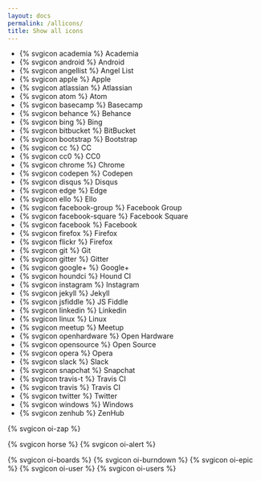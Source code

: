 ```yaml
---
layout: docs
permalink: /allicons/
title: Show all icons
---
```


- {% svgicon academia %} Academia
- {% svgicon android %} Android
- {% svgicon angellist %} Angel List
- {% svgicon apple %} Apple
- {% svgicon atlassian %} Atlassian
- {% svgicon atom %} Atom
- {% svgicon basecamp %} Basecamp
- {% svgicon behance %} Behance
- {% svgicon bing %} Bing
- {% svgicon bitbucket %} BitBucket
- {% svgicon bootstrap %} Bootstrap
- {% svgicon cc %} CC
- {% svgicon cc0 %} CC0
- {% svgicon chrome %} Chrome
- {% svgicon codepen %} Codepen
- {% svgicon disqus %} Disqus
- {% svgicon edge %} Edge
- {% svgicon ello %} Ello
- {% svgicon facebook-group %} Facebook Group
- {% svgicon facebook-square %} Facebook Square
- {% svgicon facebook %} Facebook
- {% svgicon firefox %} Firefox
- {% svgicon flickr %} Firefox
- {% svgicon git %} Git
- {% svgicon gitter %} Gitter
- {% svgicon google+ %} Google+
- {% svgicon houndci %} Hound CI
- {% svgicon instagram %} Instagram
- {% svgicon jekyll %} Jekyll
- {% svgicon jsfiddle %} JS Fiddle
- {% svgicon linkedin %} Linkedin
- {% svgicon linux %} Linux
- {% svgicon meetup %} Meetup
- {% svgicon openhardware %} Open Hardware
- {% svgicon opensource %} Open Source
- {% svgicon opera %} Opera
- {% svgicon slack %} Slack
- {% svgicon snapchat %} Snapchat
- {% svgicon travis-t %} Travis CI
- {% svgicon travis %} Travis CI
- {% svgicon twitter %} Twitter
- {% svgicon windows %} Windows
- {% svgicon zenhub %} ZenHub

{% svgicon oi-zap %}


{% svgicon horse %}
{% svgicon oi-alert %}

{% svgicon oi-boards %}
{% svgicon oi-burndown %}
{% svgicon oi-epic %}
{% svgicon oi-user %}
{% svgicon oi-users %}
